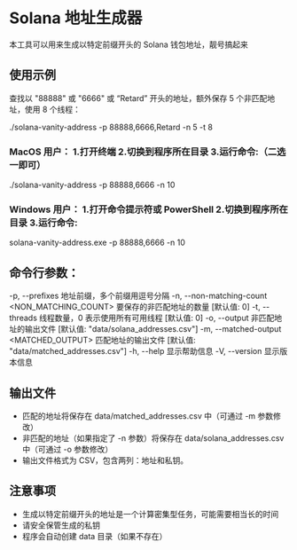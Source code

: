 # Solana 地址生成器

本工具可以用来生成以特定前缀开头的 Solana 钱包地址，靓号搞起来

## 使用示例

查找以 "88888" 或 "6666" 或 “Retard” 开头的地址，额外保存 5 个非匹配地址，使用 8 个线程：

./solana-vanity-address -p 88888,6666,Retard -n 5 -t 8

### MacOS 用户： 1.打开终端 2.切换到程序所在目录 3.运行命令:（二选一即可）

./solana-vanity-address -p 88888,6666 -n 10

### Windows 用户： 1.打开命令提示符或 PowerShell 2.切换到程序所在目录 3.运行命令:

solana-vanity-address.exe -p 88888,6666 -n 10

## 命令行参数：

-p, --prefixes <PREFIXES> 地址前缀，多个前缀用逗号分隔
-n, --non-matching-count <NON_MATCHING_COUNT>
要保存的非匹配地址的数量 [默认值: 0]
-t, --threads <THREADS> 线程数量，0 表示使用所有可用线程 [默认值: 0]
-o, --output <OUTPUT> 非匹配地址的输出文件 [默认值: "data/solana_addresses.csv"]
-m, --matched-output <MATCHED_OUTPUT>
匹配地址的输出文件 [默认值: "data/matched_addresses.csv"]
-h, --help 显示帮助信息
-V, --version 显示版本信息

## 输出文件

- 匹配的地址将保存在 data/matched_addresses.csv 中（可通过 -m 参数修改）
- 非匹配的地址（如果指定了 -n 参数）将保存在 data/solana_addresses.csv 中（可通过 -o 参数修改）
- 输出文件格式为 CSV，包含两列：地址和私钥。

## 注意事项

- 生成以特定前缀开头的地址是一个计算密集型任务，可能需要相当长的时间
- 请安全保管生成的私钥
- 程序会自动创建 data 目录（如果不存在）

